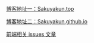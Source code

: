 [博客地址一：Sakuyakun.top](https://Sakuyakun.top)

[博客地址二：Sakuyakun.github.io](https://sakuyakun.github.io)

[前端相关 issues 文章](https://github.com/Sakuyakun/blog/issues)
